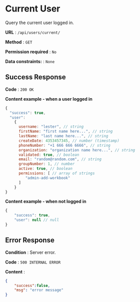 # Current User

Query the current user logged in.

**URL** : `/api/users/current/`

**Method** : `GET`

**Permission required** : `No`

**Data constraints:** : `None`

## Success Response

**Code** : `200 OK`

**Content example - when a user logged in**

```javascript
{
  "success": true,
  "user": 
    {
      username: "lester", // string
      firstName: "first name here...", // string
      lastName: "last name here...", // string
      createDate: 4353457345, // number (timestamp)
      phoneNumber: "+1 666 666 6666", // string
      organization: "organization name here...", // string
      validated: true, // boolean
      email: "random@random.com", // string
      groupNumber: 1, // number
      active: true, // boolean
      permissions: [ // array of strings
         "admin-add-workbook"
      ] 
    }
}
```

**Content example - when not logged in**

```javascript
{
    "success": true,
    "user": null // null
}
```

## Error Response

**Condition** : Server error.

**Code** : `500 INTERNAL ERROR`

**Content** :

```json
{
    "success":false,
    "msg": "error message"
}
```
